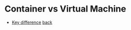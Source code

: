 # Container vs Virtual Machine
* [Key difference](https://learn.microsoft.com/en-us/virtualization/windowscontainers/about/containers-vs-vm)
[back](../README.md)